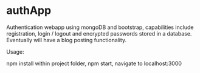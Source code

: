 # authApp
Authentication webapp using mongoDB and bootstrap, capabilities include registration, login / logout and encrypted passwords stored in a database. Eventually will have a blog posting functionality.  

Usage:

npm install within project folder, npm start, navigate to localhost:3000
